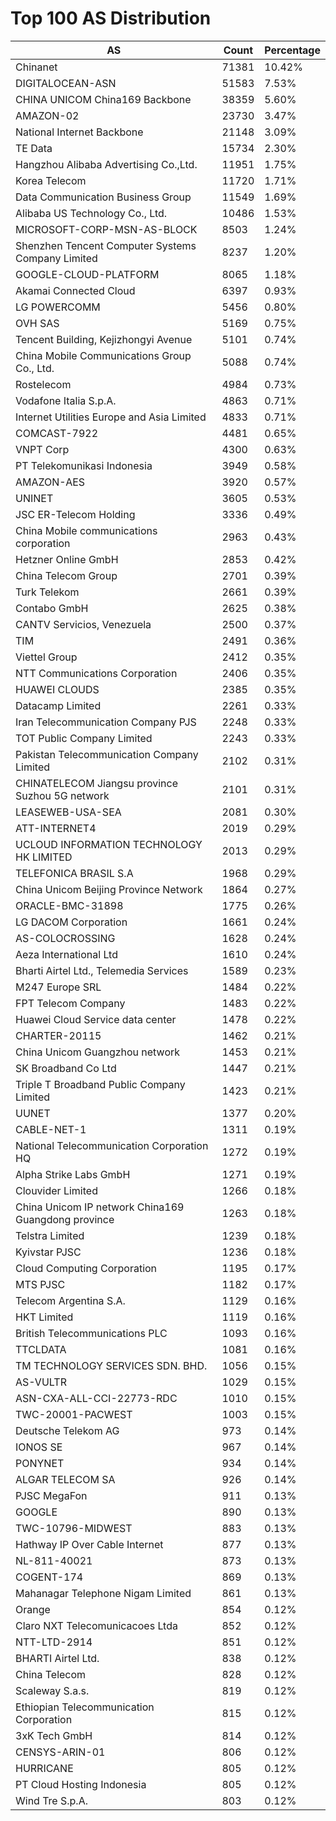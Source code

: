 # Top 100 AS Distribution
| AS | Count | Percentage |
|----|----|----|
| Chinanet | 71381 | 10.42% |
| DIGITALOCEAN-ASN | 51583 | 7.53% |
| CHINA UNICOM China169 Backbone | 38359 | 5.60% |
| AMAZON-02 | 23730 | 3.47% |
| National Internet Backbone | 21148 | 3.09% |
| TE Data | 15734 | 2.30% |
| Hangzhou Alibaba Advertising Co.,Ltd. | 11951 | 1.75% |
| Korea Telecom | 11720 | 1.71% |
| Data Communication Business Group | 11549 | 1.69% |
| Alibaba US Technology Co., Ltd. | 10486 | 1.53% |
| MICROSOFT-CORP-MSN-AS-BLOCK | 8503 | 1.24% |
| Shenzhen Tencent Computer Systems Company Limited | 8237 | 1.20% |
| GOOGLE-CLOUD-PLATFORM | 8065 | 1.18% |
| Akamai Connected Cloud | 6397 | 0.93% |
| LG POWERCOMM | 5456 | 0.80% |
| OVH SAS | 5169 | 0.75% |
| Tencent Building, Kejizhongyi Avenue | 5101 | 0.74% |
| China Mobile Communications Group Co., Ltd. | 5088 | 0.74% |
| Rostelecom | 4984 | 0.73% |
| Vodafone Italia S.p.A. | 4863 | 0.71% |
| Internet Utilities Europe and Asia Limited | 4833 | 0.71% |
| COMCAST-7922 | 4481 | 0.65% |
| VNPT Corp | 4300 | 0.63% |
| PT Telekomunikasi Indonesia | 3949 | 0.58% |
| AMAZON-AES | 3920 | 0.57% |
| UNINET | 3605 | 0.53% |
| JSC ER-Telecom Holding | 3336 | 0.49% |
| China Mobile communications corporation | 2963 | 0.43% |
| Hetzner Online GmbH | 2853 | 0.42% |
| China Telecom Group | 2701 | 0.39% |
| Turk Telekom | 2661 | 0.39% |
| Contabo GmbH | 2625 | 0.38% |
| CANTV Servicios, Venezuela | 2500 | 0.37% |
| TIM | 2491 | 0.36% |
| Viettel Group | 2412 | 0.35% |
| NTT Communications Corporation | 2406 | 0.35% |
| HUAWEI CLOUDS | 2385 | 0.35% |
| Datacamp Limited | 2261 | 0.33% |
| Iran Telecommunication Company PJS | 2248 | 0.33% |
| TOT Public Company Limited | 2243 | 0.33% |
| Pakistan Telecommunication Company Limited | 2102 | 0.31% |
| CHINATELECOM Jiangsu province Suzhou 5G network | 2101 | 0.31% |
| LEASEWEB-USA-SEA | 2081 | 0.30% |
| ATT-INTERNET4 | 2019 | 0.29% |
| UCLOUD INFORMATION TECHNOLOGY HK LIMITED | 2013 | 0.29% |
| TELEFONICA BRASIL S.A | 1968 | 0.29% |
| China Unicom Beijing Province Network | 1864 | 0.27% |
| ORACLE-BMC-31898 | 1775 | 0.26% |
| LG DACOM Corporation | 1661 | 0.24% |
| AS-COLOCROSSING | 1628 | 0.24% |
| Aeza International Ltd | 1610 | 0.24% |
| Bharti Airtel Ltd., Telemedia Services | 1589 | 0.23% |
| M247 Europe SRL | 1484 | 0.22% |
| FPT Telecom Company | 1483 | 0.22% |
| Huawei Cloud Service data center | 1478 | 0.22% |
| CHARTER-20115 | 1462 | 0.21% |
| China Unicom Guangzhou network | 1453 | 0.21% |
| SK Broadband Co Ltd | 1447 | 0.21% |
| Triple T Broadband Public Company Limited | 1423 | 0.21% |
| UUNET | 1377 | 0.20% |
| CABLE-NET-1 | 1311 | 0.19% |
| National Telecommunication Corporation HQ | 1272 | 0.19% |
| Alpha Strike Labs GmbH | 1271 | 0.19% |
| Clouvider Limited | 1266 | 0.18% |
| China Unicom IP network China169 Guangdong province | 1263 | 0.18% |
| Telstra Limited | 1239 | 0.18% |
| Kyivstar PJSC | 1236 | 0.18% |
| Cloud Computing Corporation | 1195 | 0.17% |
| MTS PJSC | 1182 | 0.17% |
| Telecom Argentina S.A. | 1129 | 0.16% |
| HKT Limited | 1119 | 0.16% |
| British Telecommunications PLC | 1093 | 0.16% |
| TTCLDATA | 1081 | 0.16% |
| TM TECHNOLOGY SERVICES SDN. BHD. | 1056 | 0.15% |
| AS-VULTR | 1029 | 0.15% |
| ASN-CXA-ALL-CCI-22773-RDC | 1010 | 0.15% |
| TWC-20001-PACWEST | 1003 | 0.15% |
| Deutsche Telekom AG | 973 | 0.14% |
| IONOS SE | 967 | 0.14% |
| PONYNET | 934 | 0.14% |
| ALGAR TELECOM SA | 926 | 0.14% |
| PJSC MegaFon | 911 | 0.13% |
| GOOGLE | 890 | 0.13% |
| TWC-10796-MIDWEST | 883 | 0.13% |
| Hathway IP Over Cable Internet | 877 | 0.13% |
| NL-811-40021 | 873 | 0.13% |
| COGENT-174 | 869 | 0.13% |
| Mahanagar Telephone Nigam Limited | 861 | 0.13% |
| Orange | 854 | 0.12% |
| Claro NXT Telecomunicacoes Ltda | 852 | 0.12% |
| NTT-LTD-2914 | 851 | 0.12% |
| BHARTI Airtel Ltd. | 838 | 0.12% |
| China Telecom | 828 | 0.12% |
| Scaleway S.a.s. | 819 | 0.12% |
| Ethiopian Telecommunication Corporation | 815 | 0.12% |
| 3xK Tech GmbH | 814 | 0.12% |
| CENSYS-ARIN-01 | 806 | 0.12% |
| HURRICANE | 805 | 0.12% |
| PT Cloud Hosting Indonesia | 805 | 0.12% |
| Wind Tre S.p.A. | 803 | 0.12% |
